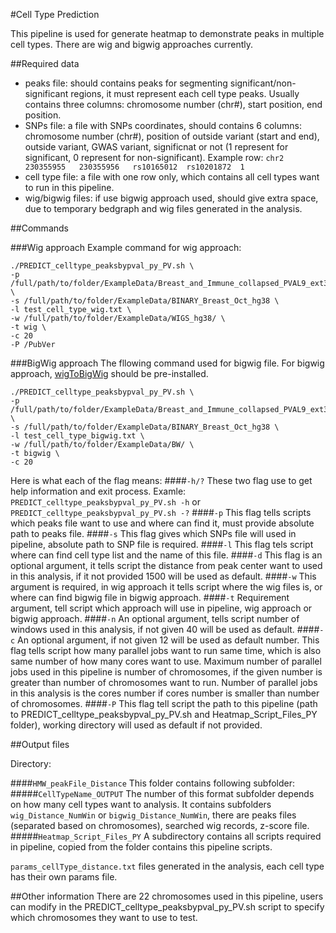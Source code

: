 #Cell Type Prediction 

This pipeline is used for generate heatmap to demonstrate peaks in multiple cell types. There are wig and bigwig approaches currently. 




##Required data
* peaks file: should contains peaks for segmenting significant/non-significant regions, it must represent each cell type peaks. Usually contains three columns: chromosome number (chr#), start position, end position. 
* SNPs file: a file with SNPs coordinates, should contains 6 columns: chromosome number (chr#), position of outside variant (start and end), outside variant, GWAS variant, significnat or not (1 represent for significant, 0 represent for non-significant). Example row: `chr2	230355955	230355956	rs10165012	rs10201872	1`
* cell type file: a file with one row only, which contains all cell types want to run in this pipeline. 
* wig/bigwig files: if use bigwig approach used, should give extra space, due to temporary bedgraph and wig files generated in the analysis. 


##Commands

###Wig approach
Example command for wig approach:

```
./PREDICT_celltype_peaksbypval_py_PV.sh \
-p /full/path/to/folder/ExampleData/Breast_and_Immune_collapsed_PVAL9_ext300_hg38.bed \
-s /full/path/to/folder/ExampleData/BINARY_Breast_Oct_hg38 \
-l test_cell_type_wig.txt \
-w /full/path/to/folder/ExampleData/WIGS_hg38/ \
-t wig \
-c 20 
-P /PubVer
```

###BigWig approach
The fllowing command used for bigwig file. 
For bigwig approach, [wigToBigWig](https://genome.ucsc.edu/goldenpath/help/bigWig.html) should be pre-installed. 

```
./PREDICT_celltype_peaksbypval_py_PV.sh \
-p /full/path/to/folder/ExampleData/Breast_and_Immune_collapsed_PVAL9_ext300_hg38.bed \
-s /full/path/to/folder/ExampleData/BINARY_Breast_Oct_hg38 \
-l test_cell_type_bigwig.txt \
-w /full/path/to/folder/ExampleData/BW/ \
-t bigwig \
-c 20

```
 
Here is what each of the flag means:
####`-h/?`
These two flag use to get help information and exit process. Examle: `PREDICT_celltype_peaksbypval_py_PV.sh -h` or `PREDICT_celltype_peaksbypval_py_PV.sh -?`
####`-p`
This flag tells scripts which peaks file want to use and where can find it, must provide absolute path to peaks file. 
####`-s`
This flag gives which SNPs file will used in pipeline, absolute path to SNP file is required. 
####`-l`
This flag tels script where can find cell type list and the name of this file.
####`-d`
This flag is an optional argument, it tells script the distance from peak center want to used in this analysis, if it not provided 1500 will be used as default. 
####`-w`
This argument is required, in wig approach it tells script where the wig files is, or where can find bigwig file in bigwig approach. 
####`-t`
Requirement argument, tell script which approach will use in pipeline, wig approach or bigwig approach. 
####`-n`
An optional argument, tells script number of windows used in this analysis, if not given 40 will be used as default. 
####`-c`
An optional argument, if not given 12 will be used as default number. This flag tells script how many parallel jobs want to run same time, which is also same number of how many cores want to use. Maximum number of parallel jobs used in this pipeline is number of chromosomes, if the given number is greater than number of chromosomes want to run. Number of parallel jobs in this analysis is the cores number if cores number is smaller than number of chromosomes. 
####`-P`
This flag tell script the path to this pipeline (path to PREDICT_celltype_peaksbypval_py_PV.sh and Heatmap_Script_Files_PY folder), working directory will used as default if not provided. 

##Output files 

Directory:

####`HMW_peakFile_Distance`
This folder contains following subfolder:
#####`CellTypeName_OUTPUT`
The number of this format subfolder depends on how many cell types want to analysis. It contains subfolders `wig_Distance_NumWin` or  `bigwig_Distance_NumWin`, there are peaks files (separated based on chromosomes), searched wig records, z-score file. 
#####`Heatmap_Script_Files_PY`
A subdirectory contains all scripts required in pipeline, copied from the folder contains this pipeline scripts. 

`params_cellType_distance.txt` files generated in the analysis, each cell type has their own params file. 


##Other information
There are 22 chromosomes used in this pipeline, users can modify in the PREDICT_celltype_peaksbypval_py_PV.sh script to specify which chromosomes they want to use to test. 
